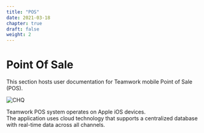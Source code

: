 ```yaml
---
title: "POS"
date: 2021-03-18
chapter: true
draft: false
weight: 2
---
```

# Point Of Sale

This section hosts user documentation for Teamwork mobile Point of Sale (POS).

![CHQ](https://twc-pedia-data.teamworkinsight.com/img/POS_Title.png?width=600px&featherlight=false)

Teamwork POS system operates on Apple iOS devices. \
The application uses cloud technology that supports a centralized database with real-time data across all channels.